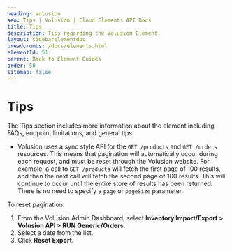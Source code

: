```yaml
---
heading: Volusion
seo: Tips | Volusion | Cloud Elements API Docs
title: Tips
description: Tips regarding the Volusion Element.
layout: sidebarelementdoc
breadcrumbs: /docs/elements.html
elementId: 51
parent: Back to Element Guides
order: 50
sitemap: false
---
```


# Tips

The Tips section includes more information about the element including FAQs, endpoint limitations, and general tips.

* Volusion uses a sync style API for the `GET /products` and `GET /orders` resources. This means that pagination will automatically occur during each request, and must be reset through the Volusion website. For example, a call to `GET /products` will fetch the first page of 100 results, and then the next call will fetch the second page of 100 results. This will continue to occur until the entire store of results has been returned. There is no need to specify a `page` or `pageSize` parameter.

To reset pagination:

1. From the Volusion Admin Dashboard, select **Inventory Import/Export > Volusion API > RUN Generic/Orders**.
1. Select a date from the list.
1. Click **Reset Export**.
